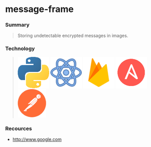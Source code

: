 # message-frame
### Summary 
> Storing undetectable encrypted messages in images. 
### Technology
> ![Python](doc/readme_images/python.png) ![React](doc/readme_images/react.png) ![Firebase](doc/readme_images/firebase.png) ![Ansible](doc/readme_images/ansible.png) ![Postman](doc/readme_images/postman.png) 
### Recources
* http://www.google.com
